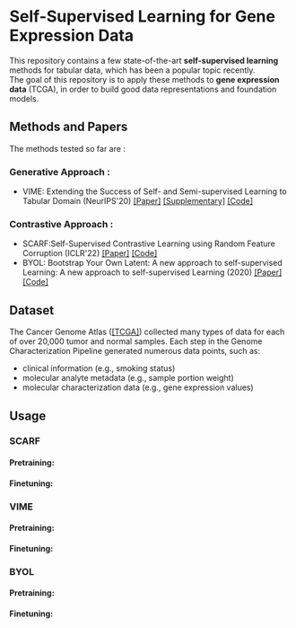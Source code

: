 # Self-Supervised Learning for Gene Expression Data

This repository contains a few state-of-the-art **self-supervised learning** methods for tabular data, which has been a popular topic recently.<br>
The goal of this repository is to apply these methods to **gene expression data** (TCGA), in order to build good data representations and foundation models.<br>

## Methods and Papers
The methods tested so far are : 
### Generative Approach :
* VIME: Extending the Success of Self- and Semi-supervised Learning to Tabular Domain (NeurIPS'20) [[Paper]](https://proceedings.neurips.cc/paper/2020/file/7d97667a3e056acab9aaf653807b4a03-Paper.pdf) [[Supplementary]](https://proceedings.neurips.cc/paper/2020/file/7d97667a3e056acab9aaf653807b4a03-Supplemental.pdf) [[Code]](https://github.com/jsyoon0823/VIME)

### Contrastive Approach :
* SCARF:Self-Supervised Contrastive Learning using Random Feature Corruption (ICLR'22) [[Paper]](https://arxiv.org/pdf/2106.15147.pdf) [[Code]](https://github.com/clabrugere/pytorch-scarf) 
* BYOL: Bootstrap Your Own Latent: A new approach to self-supervised Learning: A new approach to self-supervised Learning (2020) [[Paper]](https://arxiv.org/pdf/2006.07733.pdf) [[Code]](https://github.com/lucidrains/byol-pytorch)

## Dataset
The Cancer Genome Atlas ([[TCGA]](https://portal.gdc.cancer.gov/)) collected many types of data for each of over 20,000 tumor and normal samples. Each step in the Genome Characterization Pipeline generated numerous data points, such as:
* clinical information (e.g., smoking status)
* molecular analyte metadata (e.g., sample portion weight)
* molecular characterization data (e.g., gene expression values)

## Usage

### SCARF
#### Pretraining:

#### Finetuning:


### VIME
#### Pretraining:

#### Finetuning:


### BYOL
#### Pretraining:

#### Finetuning:

